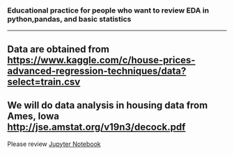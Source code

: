 ### Educational practice for people who want to review EDA in python,pandas, and basic statistics

---

## Data are obtained from https://www.kaggle.com/c/house-prices-advanced-regression-techniques/data?select=train.csv

## We will do data analysis in housing data from Ames, Iowa http://jse.amstat.org/v19n3/decock.pdf

Please review [Jupyter Notebook](Ames_Housing_EDA.ipynb)

